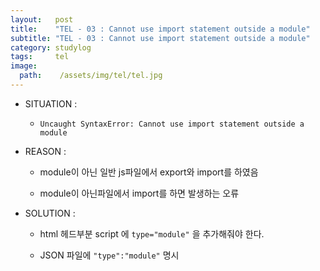 ```yaml
---
layout:   post
title:    "TEL - 03 : Cannot use import statement outside a module"
subtitle: "TEL - 03 : Cannot use import statement outside a module"
category: studylog
tags:     tel
image:
  path:    /assets/img/tel/tel.jpg
---
```



* SITUATION :  

  * `Uncaught SyntaxError: Cannot use import statement outside a module`

* REASON :  

  * module이 아닌 일반 js파일에서 export와 import를 하였음

  * module이 아닌파일에서 import를 하면 발생하는 오류

* SOLUTION :

  * html 헤드부분 script 에 `type="module"` 을 추가해줘야 한다.

  * JSON 파일에 `"type":"module"` 명시

